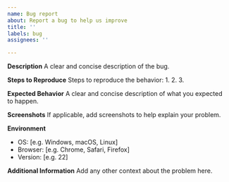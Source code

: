 ```yaml
---
name: Bug report
about: Report a bug to help us improve
title: ''
labels: bug
assignees: ''

---
```


**Description**
A clear and concise description of the bug.

**Steps to Reproduce**
Steps to reproduce the behavior:
1. 
2. 
3. 

**Expected Behavior**
A clear and concise description of what you expected to happen.

**Screenshots**
If applicable, add screenshots to help explain your problem.

**Environment**
 - OS: [e.g. Windows, macOS, Linux]
 - Browser: [e.g. Chrome, Safari, Firefox]
 - Version: [e.g. 22]

**Additional Information**
Add any other context about the problem here.
